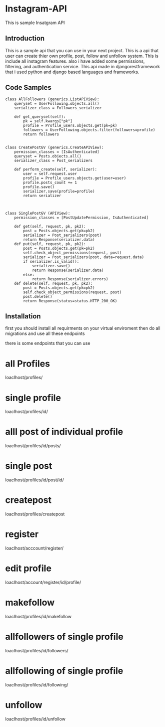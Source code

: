 # Instagram-API
This is sample Insatgram API

## Introduction

This is a sample api that you can use in your next project.
This is a api that user can create thier own profile, post, follow and unfollow system. 
This is include all instagram features.
also i have added some permissions, filtering,  and authentication service.
This api made in djangorestframework that i used python and django based languages and frameworks.


## Code Samples

    class AllFollowers (generics.ListAPIView):
        queryset = UserFollowing.objects.all()
        serializer_class = Followers_serializer
    
        def get_queryset(self):
            pk = self.kwargs["pk"]
            profile = Profile_users.objects.get(pk=pk)
            followers = UserFollowing.objects.filter(followers=profile)
            return followers


    class CreatePostGV (generics.CreateAPIView):
        permission_classes = [IsAuthenticated]
        queryset = Posts.objects.all()
        serializer_class = Post_serializers
    
        def perform_create(self, serializer):
            user = self.request.user
            profile = Profile_users.objects.get(user=user)
            profile.posts_count += 1
            profile.save()
            serializer.save(profile=profile)
            return serializer
        
        
        
    class SinglePostGV (APIView):
        permission_classes = [PostUpdatePermission, IsAuthenticated]

        def get(self, request, pk, pk2):
            post = Posts.objects.get(pk=pk2)
            serializer = Post_serializers(post)
            return Response(serializer.data)
        def put(self, request, pk, pk2):
            post = Posts.objects.get(pk=pk2)
            self.check_object_permissions(request, post)
            serializer = Post_serializers(post, data=request.data)
            if serializer.is_valid():
                serializer.save()
                return Response(serializer.data)
            else:
                return Response(serializer.errors)
        def delete(self, request, pk, pk2):
            post = Posts.objects.get(pk=pk2)
            self.check_object_permissions(request, post)
            post.delete()
            return Response(status=status.HTTP_200_OK)
        
        
        

## Installation

first you should install all requirments on your virtual enviroment then do all migrations and use all these endpoints

there is some endpoints that you can use
# all Profiles
loaclhost/profiles/
# single profile
loaclhost/profiles/id/
# alll post of individual profile
loaclhost/profiles/id/posts/
# single post
loaclhost/profiles/id/post/id/
# createpost
loaclhost/profiles/createpost
# register
loaclhost/acccount/register/
# edit profile
loaclhost/account/register/id/profile/
# makefollow
loaclhost/profiles/id/makefollow
# allfollowers of single profile
loaclhost/profiles/id/followers/
# allfollowing of single profile
loaclhost/profiles/id/following/
# unfollow
loaclhost/profiles/id/unfollow

